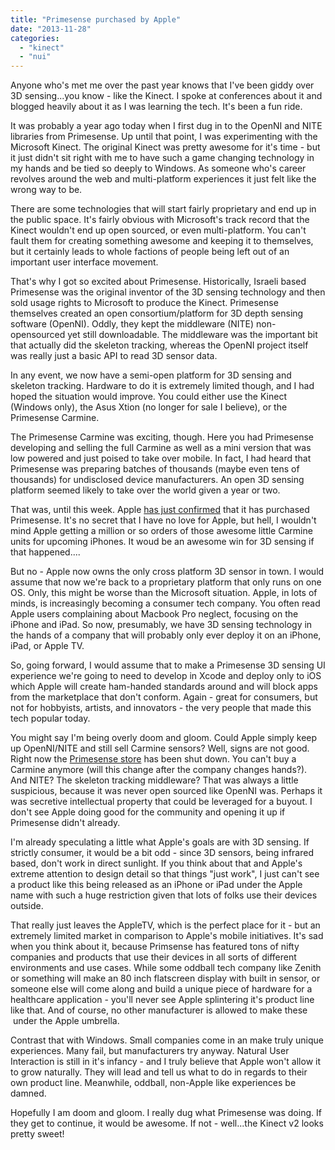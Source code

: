 ```yaml
---
title: "Primesense purchased by Apple"
date: "2013-11-28"
categories: 
  - "kinect"
  - "nui"
---
```


Anyone who's met me over the past year knows that I've been giddy over 3D sensing...you know - like the Kinect. I spoke at conferences about it and blogged heavily about it as I was learning the tech. It's been a fun ride.

It was probably a year ago today when I first dug in to the OpenNI and NITE libraries from Primesense. Up until that point, I was experimenting with the Microsoft Kinect. The original Kinect was pretty awesome for it's time - but it just didn't sit right with me to have such a game changing technology in my hands and be tied so deeply to Windows. As someone who's career revolves around the web and multi-platform experiences it just felt like the wrong way to be.

There are some technologies that will start fairly proprietary and end up in the public space. It's fairly obvious with Microsoft's track record that the Kinect wouldn't end up open sourced, or even multi-platform. You can't fault them for creating something awesome and keeping it to themselves, but it certainly leads to whole factions of people being left out of an important user interface movement.

That's why I got so excited about Primesense. Historically, Israeli based Primesense was the original inventor of the 3D sensing technology and then sold usage rights to Microsoft to produce the Kinect. Primesense themselves created an open consortium/platform for 3D depth sensing software (OpenNI). Oddly, they kept the middleware (NITE) non-opensourced yet still downloadable. The middleware was the important bit that actually did the skeleton tracking, whereas the OpenNI project itself was really just a basic API to read 3D sensor data.

In any event, we now have a semi-open platform for 3D sensing and skeleton tracking. Hardware to do it is extremely limited though, and I had hoped the situation would improve. You could either use the Kinect (Windows only), the Asus Xtion (no longer for sale I believe), or the Primesense Carmine.

The Primesense Carmine was exciting, though. Here you had Primesense developing and selling the full Carmine as well as a mini version that was low powered and just poised to take over mobile. In fact, I had heard that Primesense was preparing batches of thousands (maybe even tens of thousands) for undisclosed device manufacturers. An open 3D sensing platform seemed likely to take over the world given a year or two.

That was, until this week. Apple [has just confirmed](http://www.engadget.com/2013/11/24/apple-confirms-primesense-buyout/) that it has purchased Primesense. It's no secret that I have no love for Apple, but hell, I wouldn't mind Apple getting a million or so orders of those awesome little Carmine units for upcoming iPhones. It woud be an awesome win for 3D sensing if that happened....

But no - Apple now owns the only cross platform 3D sensor in town. I would assume that now we're back to a proprietary platform that only runs on one OS. Only, this might be worse than the Microsoft situation. Apple, in lots of minds, is increasingly becoming a consumer tech company. You often read Apple users complaining about Macbook Pro neglect, focusing on the iPhone and iPad. So now, presumably, we have 3D sensing technology in the hands of a company that will probably only ever deploy it on an iPhone, iPad, or Apple TV.

So, going forward, I would assume that to make a Primesense 3D sensing UI experience we're going to need to develop in Xcode and deploy only to iOS which Apple will create ham-handed standards around and will block apps from the marketplace that don't conform. Again - great for consumers, but not for hobbyists, artists, and innovators - the very people that made this tech popular today.

You might say I'm being overly doom and gloom. Could Apple simply keep up OpenNI/NITE and still sell Carmine sensors? Well, signs are not good. Right now the [Primesense store](http://www.primesense.com/developers/get-your-sensor/) has been shut down. You can't buy a Carmine anymore (will this change after the company changes hands?). And NITE? The skeleton tracking middleware? That was always a little suspicious, because it was never open sourced like OpenNI was. Perhaps it was secretive intellectual property that could be leveraged for a buyout. I don't see Apple doing good for the community and opening it up if Primesense didn't already.

I'm already speculating a little what Apple's goals are with 3D sensing. If strictly consumer, it would be a bit odd - since 3D sensors, being infrared based, don't work in direct sunlight. If you think about that and Apple's extreme attention to design detail so that things "just work", I just can't see a product like this being released as an iPhone or iPad under the Apple name with such a huge restriction given that lots of folks use their devices outside.

That really just leaves the AppleTV, which is the perfect place for it - but an extremely limited market in comparison to Apple's mobile initiatives. It's sad when you think about it, because Primsense has featured tons of nifty companies and products that use their devices in all sorts of different environments and use cases. While some oddball tech company like Zenith or something will make an 80 inch flatscreen display with built in sensor, or someone else will come along and build a unique piece of hardware for a healthcare application - you'll never see Apple splintering it's product line like that. And of course, no other manufacturer is allowed to make these  under the Apple umbrella.

Contrast that with Windows. Small companies come in an make truly unique experiences. Many fail, but manufacturers try anyway. Natural User Interaction is still in it's infancy - and I truly believe that Apple won't allow it to grow naturally. They will lead and tell us what to do in regards to their own product line. Meanwhile, oddball, non-Apple like experiences be damned.

Hopefully I am doom and gloom. I really dug what Primesense was doing. If they get to continue, it would be awesome. If not - well...the Kinect v2 looks pretty sweet!
